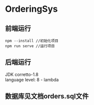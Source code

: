 # OrderingSys

## 前端运行
```
npm --install //初始化项目
npm run serve //运行项目
```

## 后端运行
JDK corretto-1.8  
language level: 8 - lambda

## 数据库见文档orders.sql文件